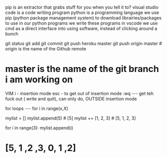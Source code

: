 pip is an extractor that grabs stuff for you when you tell it to?
visual studio code is a code writing program
python is a programming language
we use pip (python package management system) to download librairies/packages to use in our python programs
we write these programs in vscode
we use cmd as a direct interface into using software, instead of clicking around a bunch


git status
git add
git commit
git push heroku master
git push origin master     # origin is the name of the Github remote
# master is the name of the git branch i am working on 

VIM
i - insertion mode
esc - to get out of insertion mode
:wq  --- get teh fuck out ( write and quit), can only do, OUTSIDE insertion mode


for loops --- for i in range(x,X)

mylist = []
mylist.append(5)    # [5]
mylist += [1, 2, 3]    # [5, 1, 2, 3]

for i in range(3):
    mylist.append(i)
# [5, 1 ,2 ,3, 0, 1 ,2]
